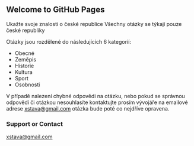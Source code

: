 ## Welcome to GitHub Pages

Ukažte svoje znalosti o české republice
Všechny otázky se týkají pouze české republiky

Otázky jsou rozdělené do následujících 6 kategorií:
- Obecné
- Zeměpis
- Historie
- Kultura
- Sport
- Osobnosti 

V případě nalezení chybné odpovědi na otázku, nebo pokud se správnou odpovědí či otázkou nesouhlasíte kontaktujte prosím vývojáře na emailové adrese xstava@gmail.com otázka bude poté co nejdříve opravena.

### Support or Contact

xstava@gmail.com
